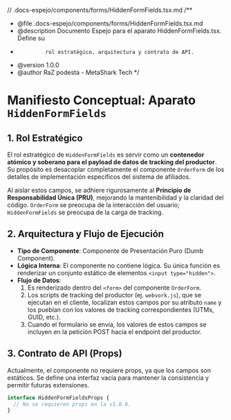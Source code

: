 // .docs-espejo/components/forms/HiddenFormFields.tsx.md
/**
 * @file .docs-espejo/components/forms/HiddenFormFields.tsx.md
 * @description Documento Espejo para el aparato HiddenFormFields.tsx. Define su
 *              rol estratégico, arquitectura y contrato de API.
 * @version 1.0.0
 * @author RaZ podesta - MetaShark Tech
 */

# Manifiesto Conceptual: Aparato `HiddenFormFields`

## 1. Rol Estratégico

El rol estratégico de `HiddenFormFields` es servir como un **contenedor atómico y soberano para el payload de datos de tracking del productor**. Su propósito es desacoplar completamente el componente `OrderForm` de los detalles de implementación específicos del sistema de afiliados.

Al aislar estos campos, se adhiere rigurosamente al **Principio de Responsabilidad Única (PRU)**, mejorando la mantenibilidad y la claridad del código. `OrderForm` se preocupa de la interacción del usuario; `HiddenFormFields` se preocupa de la carga de tracking.

## 2. Arquitectura y Flujo de Ejecución

- **Tipo de Componente**: Componente de Presentación Puro (Dumb Component).
- **Lógica Interna**: El componente no contiene lógica. Su única función es renderizar un conjunto estático de elementos `<input type="hidden">`.
- **Flujo de Datos**:
    1. Es renderizado dentro del `<form>` del componente `OrderForm`.
    2. Los scripts de tracking del productor (ej. `webvork.js`), que se ejecutan en el cliente, localizan estos campos por su atributo `name` y los pueblan con los valores de tracking correspondientes (UTMs, GUID, etc.).
    3. Cuando el formulario se envía, los valores de estos campos se incluyen en la petición POST hacia el endpoint del productor.

## 3. Contrato de API (Props)

Actualmente, el componente no requiere props, ya que los campos son estáticos. Se define una interfaz vacía para mantener la consistencia y permitir futuras extensiones.

```typescript
interface HiddenFormFieldsProps {
  // No se requieren props en la v1.0.0.
}